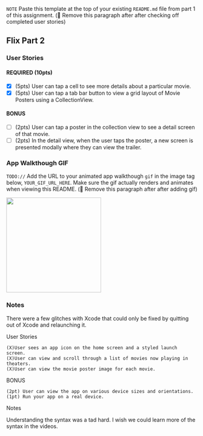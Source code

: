 `NOTE` Paste this template at the top of your existing `README.md` file from part 1 of this assignment. (🚫 Remove this paragraph after after checking off completed user stories)

## Flix Part 2

### User Stories

#### REQUIRED (10pts)
- [X] (5pts) User can tap a cell to see more details about a particular movie.
- [X] (5pts) User can tap a tab bar button to view a grid layout of Movie Posters using a CollectionView.

#### BONUS
- [ ] (2pts) User can tap a poster in the collection view to see a detail screen of that movie.
- [ ] (2pts) In the detail view, when the user taps the poster, a new screen is presented modally where they can view the trailer.

### App Walkthough GIF
`TODO://` Add the URL to your animated app walkthough `gif` in the image tag below, `YOUR_GIF_URL_HERE`. Make sure the gif actually renders and animates when viewing this README. (🚫 Remove this paragraph after after adding gif)

<img src="http://g.recordit.co/UNaaB95qfm.gif" width=250><br>

### Notes
There were a few glitches with Xcode that could only be fixed by quitting out of Xcode and relaunching it. 




User Stories

    (X)User sees an app icon on the home screen and a styled launch screen.
    (X)User can view and scroll through a list of movies now playing in theaters.
    (X)User can view the movie poster image for each movie.

BONUS

    (2pt) User can view the app on various device sizes and orientations.
    (1pt) Run your app on a real device.



Notes

Understanding the syntax was a tad hard. I wish we could learn more of the syntax in the videos.

